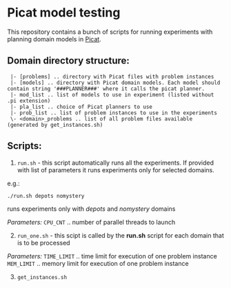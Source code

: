 # Picat model testing
This repository contains a bunch of scripts for running experiments with planning domain models in [Picat](http://www.picat-lang.org/).

## Domain directory structure:

```<domain>
 |- [problems] .. directory with Picat files with problem instances
 |- [models] .. directory with Picat domain models. Each model should contain string '###PLANNER###' where it calls the picat planner.
 |- mod_list .. list of models to use in experiment (listed without .pi extension)
 |- pla_list .. choice of Picat planners to use
 |- prob_list .. list of problem instances to use in the experiments
 \- <domain>_problems .. list of all problem files available (generated by get_instances.sh)
```
## Scripts:

1. `run.sh` - this script automatically runs all the experiments. If provided with list of parameters it runs experiments only for selected domains.

e.g.:
```
./run.sh depots nomystery
``` 
runs experiments only with *depots* and *nomystery* domains 

*Parameters:*
`CPU_CNT` .. number of parallel threads to launch

2. `run_one.sh` - this scipt is called by the **run.sh** script for each domain that is to be processed

*Parameters:*
`TIME_LIMIT` .. time limit for execution of one problem instance
`MEM_LIMIT` .. memory limit for execution of one problem instance

3. `get_instances.sh`
